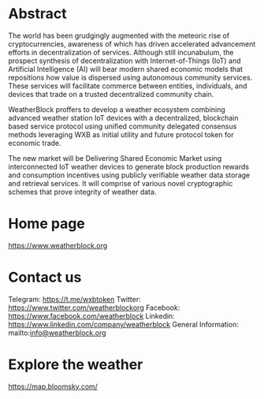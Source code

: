 # Abstract
The world has been grudgingly augmented with the meteoric rise of cryptocurrencies, awareness of which has driven accelerated advancement efforts in decentralization of services. Although still incunabulum, the prospect synthesis of decentralization with Internet-of-Things (IoT) and Artificial Intelligence (AI) will bear modern shared economic models that repositions how value is
dispersed using autonomous community services. These services will facilitate commerce between entities, individuals, and devices that trade on a trusted decentralized community chain. 

WeatherBlock proffers to develop a weather ecosystem combining advanced weather station IoT devices with a decentralized, blockchain based service protocol using unified community
delegated consensus methods leveraging WXB as initial utility and future protocol token for economic trade. 

The new market will be Delivering Shared Economic Market using interconnected IoT weather devices to generate block production rewards and consumption incentives using publicly verifiable weather data storage and retrieval services. It will comprise of various novel cryptographic schemes that prove integrity of weather data.

# Home page
https://www.weatherblock.org

# Contact us
Telegram: https://t.me/wxbtoken
Twitter: https://www.twitter.com/weatherblockorg
Facebook: https://www.facebook.com/weatherblock
Linkedin: https://www.linkedin.com/company/weatherblock
General Information: mailto:info@weatherblock.org
# Explore the weather
https://map.bloomsky.com/


